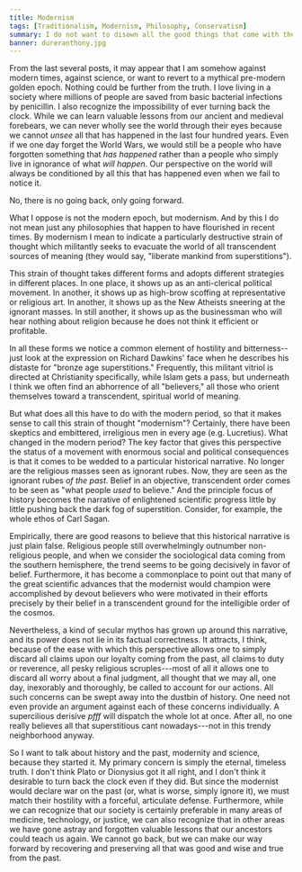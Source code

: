 ```yaml
---
title: Modernism
tags: [Traditionalism, Modernism, Philosophy, Conservatism]
summary: I do not want to disown all the good things that come with the modern world, and I don't think that we can turn back the clock.  What I want to resist is not modernity but modernism.
banner: dureranthony.jpg
---
```



From the last several posts, it may appear that I am somehow against modern times, against science, or want to revert to a mythical pre-modern golden epoch.  Nothing could be further from the truth.  I love living in a society where millions of people are saved from basic bacterial infections by penicillin.  I also recognize the impossibility of ever turning back the clock.  While we can learn valuable lessons from our ancient and medieval forebears, we can never wholly see the world through their eyes because we cannot *unsee* all that has happened in the last four hundred years.  Even if we one day forget the World Wars, we would still be a people who have forgotten something that *has happened* rather than a people who simply live in ignorance of what *will happen*.  Our perspective on the world will always be conditioned by all this that has happened even when we fail to notice it.

No, there is no going back, only going forward.

What I oppose is not the modern epoch, but modernism.  And by this I do not mean just any philosophies that happen to have flourished in recent times.  By modernism I mean to indicate a particularly destructive strain of thought which militantly seeks to evacuate the world of all transcendent sources of meaning (they would say, "liberate mankind from superstitions").<!--more-->

This strain of thought takes different forms and adopts different strategies in different places.  In one place, it shows up as an anti-clerical political movement.  In another, it shows up as high-brow scoffing at representative or religious art.  In another, it shows up as the New Atheists sneering at the ignorant masses.  In still another, it shows up as the businessman who will hear nothing about religion because he does not think it efficient or profitable.

In all these forms we notice a common element of hostility and bitterness--just look at the expression on Richard Dawkins' face when he describes his distaste for "bronze age superstitions."  Frequently, this militant vitriol is directed at Christianity specifically, while Islam gets a pass, but underneath I think we often find an abhorrence of all "believers," all those who orient themselves toward a transcendent, spiritual world of meaning.

But what does all this have to do with the modern period, so that it makes sense to call this strain of thought "modernism"?  Certainly, there have been skeptics and embittered, irreligious men in every age (e.g. Lucretius).  What changed in the modern period?  The key factor that gives this perspective the status of a movement with enormous social and political consequences is that it comes to be wedded to a particular historical narrative.  No longer are the religious masses seen as ignorant rubes.  Now, they are seen as the ignorant rubes *of the past*.  Belief in an objective, transcendent order comes to be seen as "what people *used* to believe."  And the principle focus of history becomes the narrative of enlightened scientific progress little by little pushing back the dark fog of superstition.  Consider, for example, the whole ethos of Carl Sagan.

Empirically, there are good reasons to believe that this historical narrative is just plain false.  Religious people still overwhelmingly outnumber non-religious people, and when we consider the sociological data coming from the southern hemisphere, the trend seems to be going decisively in favor of belief.  Furthermore, it has become a commonplace to point out that many of the great scientific advances that the modernist would champion were accomplished by devout believers who were motivated in their efforts precisely by their belief in a transcendent ground for the intelligible order of the cosmos.

Nevertheless, a kind of secular mythos has grown up around this narrative, and its power does not lie in its factual correctness.  It attracts, I think, because of the ease with which this perspective allows one to simply discard all claims upon our loyalty coming from the past, all claims to duty or reverence, all pesky religious scruples---most of all it allows one to discard all worry about a final judgment, all thought that we may all, one day, inexorably and thoroughly, be called to account for our actions.  All such concerns can be swept away into the dustbin of history.  One need not even provide an argument against each of these concerns individually.  A supercilious derisive *pfff* will dispatch the whole lot at once.  After all, no one really believes all that superstitious cant nowadays---not in this trendy neighborhood anyway.

So I want to talk about history and the past, modernity and science, because they started it.  My primary concern is simply the eternal, timeless truth.  I don't think Plato or Dionysius got it all right, and I don't think it desirable to turn back the clock even if they did.  But since the modernist would declare war on the past (or, what is worse, simply ignore it), we must match their hostility with a forceful, articulate defense.  Furthermore, while we can recognize that our society is certainly preferable in many areas of medicine, technology, or justice, we can also recognize that in other areas we have gone astray and forgotten valuable lessons that our ancestors could teach us again.  We cannot go back, but we can make our way forward by recovering and preserving all that was good and wise and true from the past.